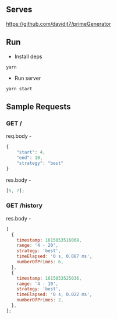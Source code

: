 ## Serves

https://github.com/davidjt7/primeGenerator

## Run

- Install deps

```
yarn
```

- Run server

```
yarn start
```

## Sample Requests

### GET /

req.body -

```javascript
{
    "start": 4,
    "end": 10,
    "strategy": "best"
}
```

res.body -

```javascript
[5, 7];
```

### GET /history

res.body -

```javascript
[
  {
    timestamp: 1615053516068,
    range: '4 - 20',
    strategy: 'best',
    timeElapsed: '0 s, 0.087 ms',
    numberOfPrimes: 6,
  },
  {
    timestamp: 1615053525036,
    range: '4 - 10',
    strategy: 'best',
    timeElapsed: '0 s, 0.022 ms',
    numberOfPrimes: 2,
  },
];
```
